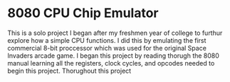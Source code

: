 # 8080 CPU Chip Emulator

This is a solo project I began after my freshmen year of college to furthur explore how a simple CPU functions. I did this by emulating the first commercial 8-bit proccessor which was used for the original Space Invaders arcade game. I began this project by reading thorugh the 8080 manual learning all the registers, clock cycles, and opcodes needed to begin this project. Thorughout this project 
